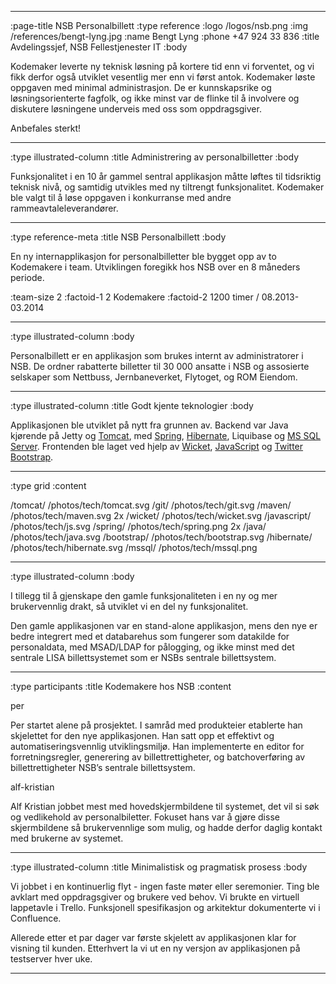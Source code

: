 --------------------------------------------------------------------------------
:page-title NSB Personalbillett
:type reference
:logo /logos/nsb.png
:img /references/bengt-lyng.jpg
:name Bengt Lyng
:phone +47 924 33 836
:title Avdelingssjef, NSB Fellestjenester IT
:body

Kodemaker leverte ny teknisk løsning på kortere tid enn vi
forventet, og vi fikk derfor også utviklet vesentlig mer enn vi
først antok. Kodemaker løste oppgaven med minimal administrasjon. De
er kunnskapsrike og løsningsorienterte fagfolk, og ikke minst var de
flinke til å involvere og diskutere løsningene underveis med oss som
oppdragsgiver.

Anbefales sterkt!

--------------------------------------------------------------------------------
:type illustrated-column
:title Administrering av personalbilletter
:body

Funksjonalitet i en 10 år gammel sentral applikasjon måtte løftes til tidsriktig
teknisk nivå, og samtidig utvikles med ny tiltrengt funksjonalitet. Kodemaker
ble valgt til å løse oppgaven i konkurranse med andre rammeavtaleleverandører.

--------------------------------------------------------------------------------
:type reference-meta
:title NSB Personalbillett
:body

En ny internapplikasjon for personalbilletter ble bygget opp av to Kodemakere
i team. Utviklingen foregikk hos NSB over en 8 måneders periode.

:team-size 2
:factoid-1 2 Kodemakere
:factoid-2 1200 timer / 08.2013-03.2014

--------------------------------------------------------------------------------
:type illustrated-column
:body

Personalbillett er en applikasjon som brukes internt av administratorer i NSB.
De ordner rabatterte billetter til 30 000 ansatte i NSB og assosierte selskaper
som Nettbuss, Jernbaneverket, Flytoget, og ROM Eiendom.

--------------------------------------------------------------------------------
:type illustrated-column
:title Godt kjente teknologier
:body

Applikasjonen ble utviklet på nytt fra grunnen av. Backend var Java kjørende på
Jetty og [Tomcat](/tomcat/), med [Spring](/spring/), [Hibernate](/hibernate/),
Liquibase og [MS SQL Server](/mssql/). Frontenden ble laget ved hjelp av
[Wicket](/wicket/), [JavaScript](/javascript/) og [Twitter Bootstrap](/bootstrap/).

--------------------------------------------------------------------------------
:type grid
:content

/tomcat/                           /photos/tech/tomcat.svg
/git/                              /photos/tech/git.svg
/maven/                            /photos/tech/maven.svg 2x
/wicket/                           /photos/tech/wicket.svg
/javascript/                       /photos/tech/js.svg
/spring/                           /photos/tech/spring.png 2x
/java/                             /photos/tech/java.svg
/bootstrap/                        /photos/tech/bootstrap.svg
/hibernate/                        /photos/tech/hibernate.svg
/mssql/                            /photos/tech/mssql.png

--------------------------------------------------------------------------------
:type illustrated-column
:body

I tillegg til å gjenskape den gamle funksjonaliteten i en ny og mer
brukervennlig drakt, så utviklet vi en del ny funksjonalitet.

Den gamle applikasjonen var en stand-alone applikasjon, mens den nye er bedre
integrert med et databarehus som fungerer som datakilde for personaldata, med
MSAD/LDAP for pålogging, og ikke minst med det sentrale LISA billettsystemet
som er NSBs sentrale billettsystem.

--------------------------------------------------------------------------------
:type participants
:title Kodemakere hos NSB
:content

per

Per startet alene på prosjektet. I samråd med produkteier etablerte han
skjelettet for den nye applikasjonen. Han satt opp et effektivt og
automatiseringsvennlig utviklingsmiljø. Han implementerte en editor for
forretningsregler, generering av billettrettigheter, og batchoverføring av
billettrettigheter NSB’s sentrale billettsystem.

alf-kristian

Alf Kristian jobbet mest med hovedskjermbildene til systemet, det vil si søk og
vedlikehold av personalbiletter. Fokuset hans var å gjøre disse skjermbildene så
brukervennlige som mulig, og hadde derfor daglig kontakt med brukerne av
systemet.

--------------------------------------------------------------------------------
:type illustrated-column
:title Minimalistisk og pragmatisk prosess
:body

Vi jobbet i en kontinuerlig flyt - ingen faste møter eller seremonier. Ting ble
avklart med oppdragsgiver og brukere ved behov. Vi brukte en virtuell lappetavle
i Trello. Funksjonell spesifikasjon og arkitektur dokumenterte vi i Confluence.

Allerede etter et par dager var første skjelett av applikasjonen klar for
visning til kunden. Etterhvert la vi ut en ny versjon av applikasjonen på
testserver hver uke.

--------------------------------------------------------------------------------
